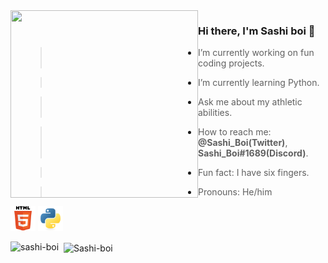 <img align="left" width="300" height="300" src="https://c.tenor.com/3dB2M5AhM1YAAAAC/wow-cool.gif">

### Hi there, I'm Sashi boi  👋

- > I’m currently working on fun coding projects.
- > I’m currently learning Python.
- > Ask me about my athletic abilities.
- > How to reach me: **@Sashi_Boi(Twitter)**, **Sashi_Boi#1689(Discord)**.
- > Fun fact: I have six fingers.
- > Pronouns: He/him




<img src="https://raw.githubusercontent.com/devicons/devicon/master/icons/html5/html5-original-wordmark.svg" alt="html5" width="40" height="40"/> </a> <a href="https://www.python.org/" target="_blank"> <img src="https://raw.githubusercontent.com/devicons/devicon/master/icons/python/python-original.svg" alt="python" width="40" height="40"/> </a> </p>

<p><img align="left" src="https://github-readme-stats.vercel.app/api/top-langs?username=sashi-boi&show_icons=true&locale=en&layout=compact" alt="sashi-boi" /></p>
<p>&nbsp;
  <img align="center" src="https://github-readme-stats.vercel.app/api?username=sashi-boi&show_icons=true&locale=en" alt="Sashi-boi" /></p>
